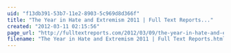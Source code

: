 ```yaml
---
uid: "f13db391-53b7-11e2-8903-5c969d8d366f"
title: "The Year in Hate and Extremism 2011 | Full Text Reports..."
created: "2012-03-11 02:15:56"
page_url: "http://fulltextreports.com/2012/03/09/the-year-in-hate-and-extremism-2011"
filename: "The Year in Hate and Extremism 2011 | Full Text Reports.html"
---
```


